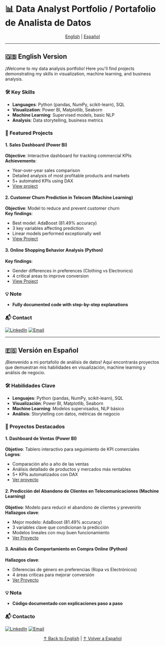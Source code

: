 # 📊 Data Analyst Portfolio / Portafolio de Analista de Datos

<div align="center">
  <a href="#english">English</a> | 
  <a href="#español">Español</a>
</div>

---

<a id="english"></a>
## 🇬🇧 English Version

¡Welcome to my data analysis portfolio! Here you'll find projects demonstrating my skills in visualization, machine learning, and business analysis.

### 🛠️ Key Skills
- **Languages**: Python (pandas, NumPy, scikit-learn), SQL
- **Visualization**: Power BI, Matplotlib, Seaborn
- **Machine Learning**: Supervised models, basic NLP
- **Analysis**: Data storytelling, business metrics

### 📂 Featured Projects

#### 1. Sales Dashboard (Power BI)
**Objective**: Interactive dashboard for tracking commercial KPIs  
**Achievements**:
- Year-over-year sales comparison
- Detailed analysis of most profitable products and markets
- 5+ automated KPIs using DAX
- [View project](/project1-powerbi/README.md)

#### 2. Customer Churn Prediction in Telecom (Machine Learning)
**Objective**: Model to reduce and prevent customer churn  
**Key findings**:
- Best model: AdaBoost (81.49% accuracy)
- 3 key variables affecting prediction
- Linear models performed exceptionally well
- [View Project](/project2-python/README.md)

#### 3. Online Shopping Behavior Analysis (Python)
**Key findings**:
- Gender differences in preferences (Clothing vs Electronics)
- 4 critical areas to improve conversion  
- [View Project](/project3-python/README.md)

### 💡 Note
- **Fully documented code with step-by-step explanations**

### 📬 Contact
[![LinkedIn](https://img.shields.io/badge/LinkedIn-Connect-blue)](https://www.linkedin.com/in/carlos-olmeda-gerena-7600b0244)
[![Email](https://img.shields.io/badge/Email-Contact%20Me-red)](carlosolme05@gmail.com)

---

<a id="español"></a>
## 🇪🇸 Versión en Español

¡Bienvenido a mi portafolio de análisis de datos! Aquí encontrarás proyectos que demuestran mis habilidades en visualización, machine learning y análisis de negocio.

### 🛠️ Habilidades Clave
- **Lenguajes**: Python (pandas, NumPy, scikit-learn), SQL
- **Visualización**: Power BI, Matplotlib, Seaborn
- **Machine Learning**: Modelos supervisados, NLP básico
- **Análisis**: Storytelling con datos, métricas de negocio

### 📂 Proyectos Destacados

#### 1. Dashboard de Ventas (Power BI)
**Objetivo**: Tablero interactivo para seguimiento de KPI comerciales  
**Logros**:
- Comparación año a año de las ventas
- Análisis detallado de productos y mercados más rentables
- 5+ KPIs automatizados con DAX
- [Ver proyecto](/project1-powerbi/README.md)

#### 2. Predicción del Abandono de Clientes en Telecomunicaciones (Machine Learning)
**Objetivo**: Modelo para reducir el abandono de clientes y prevenirlo  
**Hallazgos clave**:
- Mejor modelo: AdaBoost (81.49% accuracy)
- 3 variables clave que condicionan la predicción
- Modelos lineales con muy buen funcionamiento 
- [Ver Proyecto](/project2-python/README.md)

#### 3. Análisis de Comportamiento en Compra Online (Python)
**Hallazgos clave**:
- Diferencias de género en preferencias (Ropa vs Electrónicos)
- 4 áreas críticas para mejorar conversión  
- [Ver Proyecto](/project3-python/README.md)

### 💡 Nota
- **Código documentado con explicaciones paso a paso**

### 📬 Contacto
[![LinkedIn](https://img.shields.io/badge/LinkedIn-Conectar-blue)](https://www.linkedin.com/in/carlos-olmeda-gerena-7600b0244)
[![Email](https://img.shields.io/badge/Email-Contáctame-red)](carlosolme05@gmail.com)

<div align="center">
  <a href="#english">↑ Back to English</a> | 
  <a href="#español">↑ Volver a Español</a>
</div>
